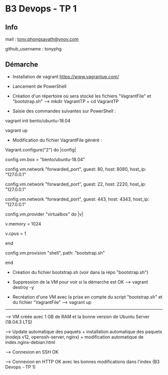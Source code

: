 # B3 Devops - TP 1

## Info

mail : tony.phongsavath@ynov.com

github_username : tonyphg

## Démarche

- Installation de vagrant https://www.vagrantup.com/

- Lancement de PowerShell

- Création d'un répertoire où sera stocké les fichiers "VagrantFile" et "bootstrap.sh" --> mkdir VagrantTP + cd VagrantTP

- Saisie des commandes suivantes sur PowerShell : 

vagrant init bento/ubuntu-18.04

vagrant up

- Modification du fichier VagrantFile généré :

Vagrant.configure("2") do |config|

 config.vm.box = "bento/ubuntu-18.04"
 
 config.vm.network "forwarded_port", guest: 80, host: 8080, host_ip: "127.0.0.1"
 
 config.vm.network "forwarded_port", guest: 22, host: 2220, host_ip: "127.0.0.1"
 
 config.vm.network "forwarded_port", guest: 443, host: 4343, host_ip: "127.0.0.1"
 
 config.vm.provider "virtualbox" do |v|
 
  v.memory = 1024
  
  v.cpus = 1
  
  end
  
 config.vm.provision "shell", path: "bootstrap.sh"
 
end

- Création du fichier bootstrap.sh (voir dans la répo "bootstrap.sh")

- Suppression de la VM pour voir si la démarche est OK --> vagrant destroy -y

- Recréation d'une VM avec la prise en compte du script "bootstrap.sh" et du fichier "VagrantFile" --> vagrant up

---------------------------------------------------------------------------------

--> VM créée avec 1 GB de RAM et la bonne version de Ubuntu Server (18.04.3 LTS)

--> Update automatique des paquets + installation automatique des paquets (nodejs v12, openssh-server, nginx) + modification automatique de index.nginx-debian.html

--> Connexion en SSH OK

--> Connexion en HTTP OK avec les bonnes modifications dans l'index (B3 Devops - TP 1)
